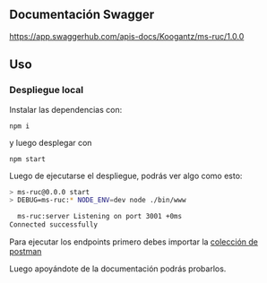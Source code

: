 ## Documentación Swagger

https://app.swaggerhub.com/apis-docs/Koogantz/ms-ruc/1.0.0

## Uso

### Despliegue local

Instalar las dependencias con:

```
npm i
```

y luego desplegar con

```
npm start
```

Luego de ejecutarse el despliegue, podrás ver algo como esto:

```bash
> ms-ruc@0.0.0 start
> DEBUG=ms-ruc:* NODE_ENV=dev node ./bin/www

  ms-ruc:server Listening on port 3001 +0ms
Connected successfully
```

Para ejecutar los endpoints primero debes importar la [colección de postman](https://github.com/Koogantz/ms-ruc/tree/master/postman-collection/ms-ruc.postman_collection.json)

Luego apoyándote de la documentación podrás probarlos.
